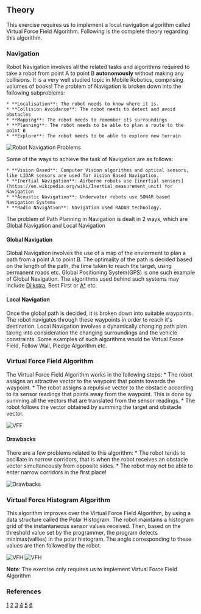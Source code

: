 ## Theory
This exercise requires us to implement a local navigation algorithm called Virtual Force Field Algorithm. Following is the complete theory regarding this algorithm.

### Navigation
Robot Navigation involves all the related tasks and algorithms required to take a robot from point A to point B **autonomously** without making any collisions. It is a very well studied topic in Mobile Robotics, comprising volumes of books! The problem of Navigation is broken down into the following subproblems:

	* **Localisation**: The robot needs to know where it is.
	* **Collision Avoidance**: The robot needs to detect and avoid obstacles
	* **Mapping**: The robot needs to remember its surroundings
	* **Planning**: The robot needs to be able to plan a route to the point B
	* **Explore**: The robot needs to be able to explore new terrain

![Robot Navigation Problems](./assets/robot-navigation-problems.png)

Some of the ways to achieve the task of Navigation are as follows:

	* **Vision Based**: Computer Vision algorithms and optical sensors, like LIDAR sensors are used for Vision Based Navigation.
	* **Inertial Navigation**: Airborne robots use [inertial sensors](https://en.wikipedia.org/wiki/Inertial_measurement_unit) for Navigation
	* **Acoustic Navigation**: Underwater robots use SONAR based Navigation Systems
	* **Radio Navigation**: Navigation used RADAR technology.


The problem of Path Planning in Navigation is dealt in 2 ways, which are Global Navigation and Local Navigation

#### Global Navigation
Global Navigation involves the use of a map of the enviorment to plan a path from a point A to point B. The optimality of the path is decided based on the length of the path, the time taken to reach the target, using permanent roads etc. Global Positioning System(GPS) is one such example of Global Navigation. The algorithms used behind such systems may include [Dijkstra](https://www.youtube.com/watch?v=GazC3A4OQTE), Best First or [A*](https://www.youtube.com/watch?v=ySN5Wnu88nE) etc.

#### Local Navigation
Once the global path is decided, it is broken down into suitable waypoints. The robot navigates through these waypoints in order to reach it's destination. Local Navigation involves a dynamically changing path plan taking into consideration the changing surroundings and the vehicle constraints. Some examples of such algorithms would be Virtual Force Field, Follow Wall, Pledge Algorithm etc.

### Virtual Force Field Algorithm
The Virtual Force Field Algorithm works in the following steps:
	* The robot assigns an attractive vector to the waypoint that points towards the waypoint.
	* The robot assigns a repulsive vector to the obstacle according to its sensor readings that points away from the waypoint. This is done by summing all the vectors that are translated from the sensor readings.
	* The robot follows the vector obtained by summing the target and obstacle vector.

![VFF](./assets/vff.png)

#### Drawbacks
There are a few problems related to this algorithm:
	* The robot tends to oscillate in narrow corridors, that is when the robot receives an obstacle vector simultaneously from opposite sides.
	* The robot may not be able to enter narrow corridors in the first place!

![Drawbacks](./assets/drawbacks.png)

### Virtual Force Histogram Algorithm
This algorithm improves over the Virtual Force Field Algorithm, by using a data structure called the Polar Histogram. The robot maintains a histogram grid of the  instantaneous sensor values received. Then, based on the threshold value set by the programmer, the program detects minimas(vallies) in the polar histogram. The angle corresponding to these values are then followed by the robot.

![VFH](./assets/vfh.gif)
![VFH](./assets/vfh1.gif)

**Note**: The exercise only requires us to implement Virtual Force Field Algorithm
	
### References
[1](http://www-personal.umich.edu/~johannb/vff&vfh.htm)
[2](https://en.wikibooks.org/wiki/Robotics/Navigation)
[3](https://en.wikipedia.org/wiki/Robot_navigation)
[4](https://www.hindawi.com/journals/jat/2018/6392697/)
[5](https://link.springer.com/chapter/10.1007/978-3-319-62533-1_7)
[6](https://www.researchgate.net/figure/The-virtual-force-field-VFF-concept-Occupied-cells-exert-repulsive-forces-onto-the_fig1_224749557)
 
